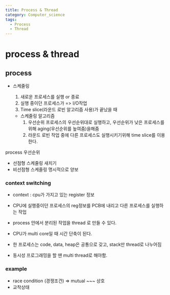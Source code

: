 ```yaml
---
title: Process & Thread
category: Computer_science
tags:
  - Process
  - Thread
---
```


# process & thread

## process

- 스케줄링
  1. 새로운 프로세스를 실행 or 종료
  2. 실행 중이던 프로세스가 => I/O작업
  3. Time slice(라운드 로빈 알고리즘 사용)가 끝났을 때

  - 스케줄링 알고리즘
    1. 우선순위
      프로세스의 우선순위대로 실행하고, 우선순위가 낮은 프로세스를 위해 aging(우선순위를 높여줌)을해줌
    2. 라운드 로빈
      작업 중에 다른 프로세스도 실행시키기위해 time slice를 이용한다.

process 우선순위

- 선점형 스케줄링
  새치기
- 비선점형 스케줄링
  명시적으로 양보

### context switching

- context : cpu가 가지고 있는 register 정보
- CPU에 실행중이던 프로세스의 reg정보를 PCB에 내리고 다른 프로세스를 실행하는 작업

- process 안에서 분리된 작업을 thread 로 만들 수 있다.
- CPU가 multi core일 때 시간 단축이 된다.
- 한 프로세스는 code, data, heap은 공통으로 갖고, stack만 thread로 나누어짐
- 동시성 프로그래밍을 할 땐 multi thread로 해야함.


### example

- race condition (경쟁조건) => mutual ~~~ 상호
- 교착상태